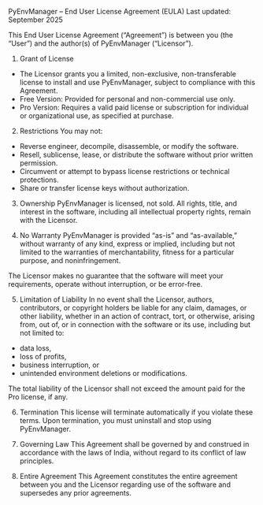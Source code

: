 PyEnvManager – End User License Agreement (EULA)
Last updated: September 2025

This End User License Agreement (“Agreement”) is between you (the “User”) and the author(s) of PyEnvManager (“Licensor”).

1. Grant of License
- The Licensor grants you a limited, non-exclusive, non-transferable license to install and use PyEnvManager, subject to compliance with this Agreement.
- Free Version: Provided for personal and non-commercial use only.
- Pro Version: Requires a valid paid license or subscription for individual or organizational use, as specified at purchase.

2. Restrictions
You may not:
- Reverse engineer, decompile, disassemble, or modify the software.
- Resell, sublicense, lease, or distribute the software without prior written permission.
- Circumvent or attempt to bypass license restrictions or technical protections.
- Share or transfer license keys without authorization.

3. Ownership
PyEnvManager is licensed, not sold. All rights, title, and interest in the software, including all intellectual property rights, remain with the Licensor.

4. No Warranty
PyEnvManager is provided “as-is” and “as-available,” without warranty of any kind, express or implied,
including but not limited to the warranties of merchantability, fitness for a particular purpose, and noninfringement.

The Licensor makes no guarantee that the software will meet your requirements, operate without interruption, or be error-free.

5. Limitation of Liability
In no event shall the Licensor, authors, contributors, or copyright holders be liable for any claim, damages, or other liability,
whether in an action of contract, tort, or otherwise, arising from, out of, or in connection with the software or its use,
including but not limited to:
- data loss,
- loss of profits,
- business interruption, or
- unintended environment deletions or modifications.

The total liability of the Licensor shall not exceed the amount paid for the Pro license, if any.

6. Termination
This license will terminate automatically if you violate these terms. Upon termination, you must uninstall and stop using PyEnvManager.

7. Governing Law
This Agreement shall be governed by and construed in accordance with the laws of India, without regard to its conflict of law principles.

8. Entire Agreement
This Agreement constitutes the entire agreement between you and the Licensor regarding use of the software and supersedes any prior agreements.
